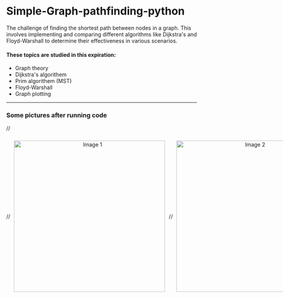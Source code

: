 # Simple-Graph-pathfinding-python
The challenge of finding the shortest path between nodes in a graph. This involves implementing and comparing different algorithms like Dijkstra's and Floyd-Warshall to determine their effectiveness in various scenarios.
#### These topics are studied in this expiration: ####
  * Graph theory
  * Dijkstra's algorithem
  * Prim algorithem (MST)
  * Floyd-Warshall
  * Graph plotting
- - - -
### Some pictures after running code
//<div align="center" style="display:flex;flex-direction:row;align-items: center;">
//  <img style="margin:10;" src="https://github.com/tohidnoori/Linear-and-logistic-regression-ml-python/blob/master/images/Linear Regression in test data.png" width="400" height="400" alt="Image 1">
//    <img style="margin:10;" src="https://github.com/tohidnoori/Linear-and-logistic-regression-ml-python/blob/master/images/Logistic Regression Decision Boundary.png" width="400" height="400"  alt="Image 2">
//  <div/>
//<br/>
